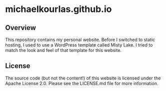 # michaelkourlas.github.io

## Overview

This repository contains my personal website. Before I switched to static hosting, 
I used to use a WordPress template called Misty Lake. I tried to match the look
and feel of that template for this website.

## License

The source code (but not the content!) of this website is licensed under the Apache 
License 2.0. Please see the LICENSE.md file for more information.

